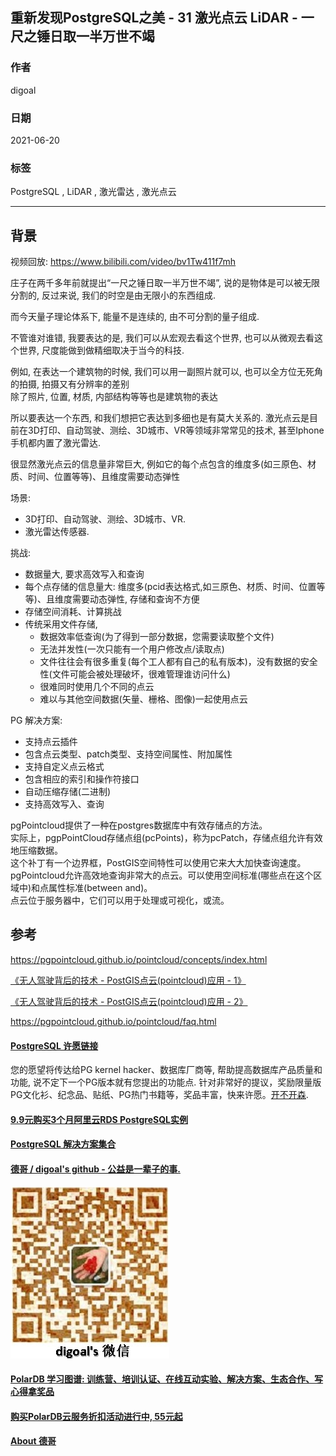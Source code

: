 ## 重新发现PostgreSQL之美 - 31 激光点云 LiDAR - 一尺之锤日取一半万世不竭     
             
### 作者                  
digoal                  
                  
### 日期                  
2021-06-20                  
                  
### 标签                  
PostgreSQL , LiDAR , 激光雷达 , 激光点云            
                  
----                  
                  
## 背景     
视频回放: https://www.bilibili.com/video/bv1Tw411f7mh  
  
庄子在两千多年前就提出“一尺之锤日取一半万世不竭”, 说的是物体是可以被无限分割的, 反过来说, 我们的时空是由无限小的东西组成.  
  
而今天量子理论体系下, 能量不是连续的, 由不可分割的量子组成.  
  
不管谁对谁错, 我要表达的是, 我们可以从宏观去看这个世界, 也可以从微观去看这个世界, 尺度能做到做精细取决于当今的科技.   
  
例如, 在表达一个建筑物的时候, 我们可以用一副照片就可以, 也可以全方位无死角的拍摄, 拍摄又有分辨率的差别  
除了照片, 位置, 材质, 内部结构等等也是建筑物的表达  
  
所以要表达一个东西, 和我们想把它表达到多细也是有莫大关系的. 激光点云是目前在3D打印、自动驾驶、测绘、3D城市、VR等领域非常常见的技术, 甚至Iphone手机都内置了激光雷达.   
  
很显然激光点云的信息量非常巨大, 例如它的每个点包含的维度多(如三原色、材质、时间、位置等等)、且维度需要动态弹性  
  
场景:  
- 3D打印、自动驾驶、测绘、3D城市、VR.   
- 激光雷达传感器.   
  
挑战:  
- 数据量大, 要求高效写入和查询  
- 每个点存储的信息量大: 维度多(pcid表达格式,如三原色、材质、时间、位置等等)、且维度需要动态弹性, 存储和查询不方便  
- 存储空间消耗、计算挑战  
- 传统采用文件存储,   
    - 数据效率低查询(为了得到一部分数据，您需要读取整个文件)  
    - 无法并发性(一次只能有一个用户修改点/读取点)  
    - 文件往往会有很多重复(每个工人都有自己的私有版本)，没有数据的安全性(文件可能会被处理破坏，很难管理谁访问什么)  
    - 很难同时使用几个不同的点云  
    - 难以与其他空间数据(矢量、栅格、图像)一起使用点云  
  
PG 解决方案:  
- 支持点云插件  
- 包含点云类型、patch类型、支持空间属性、附加属性  
- 支持自定义点云格式  
- 包含相应的索引和操作符接口  
- 自动压缩存储(二进制)  
- 支持高效写入、查询  
  
pgPointcloud提供了一种在postgres数据库中有效存储点的方法。  
实际上，pgpPointCloud存储点组(pcPoints)，称为pcPatch，存储点组允许有效地压缩数据。  
这个补丁有一个边界框，PostGIS空间特性可以使用它来大大加快查询速度。  
pgPointcloud允许高效地查询非常大的点云。可以使用空间标准(哪些点在这个区域中)和点属性标准(between and)。  
点云位于服务器中，它们可以用于处理或可视化，或流。  
  
## 参考  
https://pgpointcloud.github.io/pointcloud/concepts/index.html  
  
[《无人驾驶背后的技术 - PostGIS点云(pointcloud)应用 - 1》](../201705/20170519_02.md)    
  
[《无人驾驶背后的技术 - PostGIS点云(pointcloud)应用 - 2》](../201705/20170523_01.md)    
  
https://pgpointcloud.github.io/pointcloud/faq.html  
  
  
  
  
#### [PostgreSQL 许愿链接](https://github.com/digoal/blog/issues/76 "269ac3d1c492e938c0191101c7238216")
您的愿望将传达给PG kernel hacker、数据库厂商等, 帮助提高数据库产品质量和功能, 说不定下一个PG版本就有您提出的功能点. 针对非常好的提议，奖励限量版PG文化衫、纪念品、贴纸、PG热门书籍等，奖品丰富，快来许愿。[开不开森](https://github.com/digoal/blog/issues/76 "269ac3d1c492e938c0191101c7238216").  
  
  
#### [9.9元购买3个月阿里云RDS PostgreSQL实例](https://www.aliyun.com/database/postgresqlactivity "57258f76c37864c6e6d23383d05714ea")
  
  
#### [PostgreSQL 解决方案集合](https://yq.aliyun.com/topic/118 "40cff096e9ed7122c512b35d8561d9c8")
  
  
#### [德哥 / digoal's github - 公益是一辈子的事.](https://github.com/digoal/blog/blob/master/README.md "22709685feb7cab07d30f30387f0a9ae")
  
  
![digoal's wechat](../pic/digoal_weixin.jpg "f7ad92eeba24523fd47a6e1a0e691b59")
  
  
#### [PolarDB 学习图谱: 训练营、培训认证、在线互动实验、解决方案、生态合作、写心得拿奖品](https://www.aliyun.com/database/openpolardb/activity "8642f60e04ed0c814bf9cb9677976bd4")
  
  
#### [购买PolarDB云服务折扣活动进行中, 55元起](https://www.aliyun.com/activity/new/polardb-yunparter?userCode=bsb3t4al "e0495c413bedacabb75ff1e880be465a")
  
  
#### [About 德哥](https://github.com/digoal/blog/blob/master/me/readme.md "a37735981e7704886ffd590565582dd0")
  
